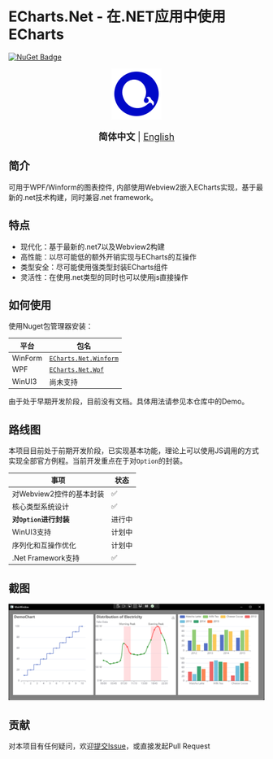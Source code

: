 # ECharts.Net - 在.NET应用中使用ECharts
[![NuGet Badge](https://buildstats.info/nuget/ECharts.Net.Core?includePreReleases=true)](https://www.nuget.org/packages/ECharts.Net.Core/0.0.4)
<div align=center><img height='100' src=".github/icon.png"></div>

<br/>

<div align=center> 
  <font size='4'>
    <strong>简体中文</strong> | <a href='/README.en.md'>English</a>
  </font>
</div>

## 简介
可用于WPF/Winform的图表控件, 内部使用Webview2嵌入ECharts实现，基于最新的.net技术构建，同时兼容.net framework。

## 特点
- 现代化：基于最新的.net7以及Webview2构建
- 高性能：以尽可能低的额外开销实现与ECharts的互操作
- 类型安全：尽可能使用强类型封装ECharts组件
- 灵活性：在使用.net类型的同时也可以使用js直接操作

## 如何使用
使用Nuget包管理器安装：

| 平台 | 包名 |
| --- | --- |
| WinForm | [`ECharts.Net.Winform`](https://www.nuget.org/packages/ECharts.Net.Winform/) |
| WPF | [`ECharts.Net.Wpf`](https://www.nuget.org/packages/ECharts.Net.Wpf/) |
| WinUI3 | 尚未支持 |

由于处于早期开发阶段，目前没有文档。具体用法请参见本仓库中的Demo。

## 路线图
本项目目前处于前期开发阶段，已实现基本功能，理论上可以使用JS调用的方式实现全部官方例程。当前开发重点在于对`Option`的封装。

| 事项 | 状态 |
| --- | --- |
| 对Webview2控件的基本封装 | ✅ |
| 核心类型系统设计 | ✅ |
| **对`Option`进行封装** | 进行中 |
| WinUI3支持 | 计划中 |
| 序列化和互操作优化 | 计划中 |
| .Net Framework支持 | ✅ |

## 截图
![screenshot](/.github/screenshot-wpf.png)

## 贡献
对本项目有任何疑问，欢迎[提交Issue](https://github.com/AZhrZho/ECharts.Net/issues/new)，或直接发起Pull Request
